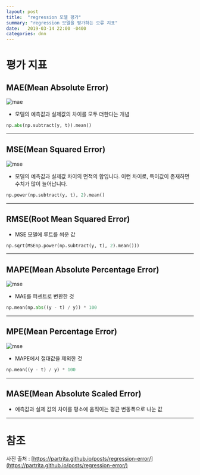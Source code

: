 ```yaml
---
layout: post
title:  "regression 모델 평가"
summary: "regression 모델을 평가하는 오류 지표"
date:   2019-03-14 22:00 -0400
categories: dnn
---
```


# 평가 지표

## MAE(Mean Absolute Error)



![mae](https://github.com/jjeamin/jjeamin.github.io/raw/master/_posts/post_img/mcnn/mae.PNG)



- 모델의 예측값과 실제값의 차이를 모두 더한다는 개념

```python
np.abs(np.subtract(y, t)).mean()
```

---

## MSE(Mean Squared Error)



![mse](https://github.com/jjeamin/jjeamin.github.io/raw/master/_posts/post_img/mcnn/mse.PNG)



- 모델의 예측값과 실제값 차이의 면적의 합입니다. 이런 차이로, 특이값이 존재하면 수치가 많이 늘어납니다.

```python
np.power(np.subtract(y, t), 2).mean()
```

---

## RMSE(Root Mean Squared Error)
- MSE 모델에 루트를 씌운 값

```python
np.sqrt(MSEnp.power(np.subtract(y, t), 2).mean()))
```

---

## MAPE(Mean Absolute Percentage Error)



![mse](https://github.com/jjeamin/jjeamin.github.io/raw/master/_posts/post_img/mcnn/mape.PNG)



- MAE를 퍼센트로 변환한 것

```python
np.mean(np.abs((y - t) / y)) * 100
```

---

## MPE(Mean Percentage Error)



![mse](https://github.com/jjeamin/jjeamin.github.io/raw/master/_posts/post_img/mcnn/mape.PNG)



- MAPE에서 절대값을 제외한 것

```python
np.mean((y - t) / y) * 100
```

---

## MASE(Mean Absolute Scaled Error)
- 예측값과 실제 값의 차이를 평소에 움직이는 평균 변동폭으로 나눈 값

---

# 참조
사진 출처 : [https://partrita.github.io/posts/regression-error/](https://partrita.github.io/posts/regression-error/)
